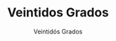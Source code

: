 ---
title: 'Veintidos Grados'
author: Veintidós Grados
project_image_path: '/images/gallery/veintidos-grados.jpg'
external_url: 'http://www.veintidosgrados.com/'
---